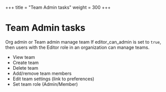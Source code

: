 +++
title = "Team Admin tasks"
weight = 300
+++

# Team Admin tasks

Org admin or Team admin manage team
If editor_can_admin is set to `true`, then users with the Editor role in an organization can manage teams. 
- View team
- Create team
- Delete team
- Add/remove team members
- Edit team settings (link to preferences)
- Set team role (Admin/Member)
